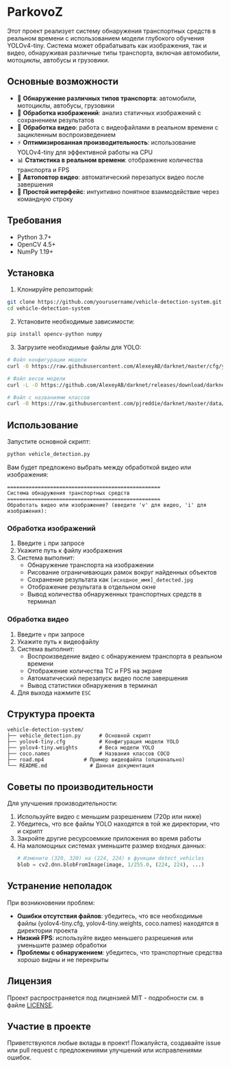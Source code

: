 # ParkovoZ

Этот проект реализует систему обнаружения транспортных средств в реальном времени с использованием модели глубокого обучения YOLOv4-tiny. Система может обрабатывать как изображения, так и видео, обнаруживая различные типы транспорта, включая автомобили, мотоциклы, автобусы и грузовики.

## Основные возможности

- 🚗 **Обнаружение различных типов транспорта**: автомобили, мотоциклы, автобусы, грузовики
- 📸 **Обработка изображений**: анализ статичных изображений с сохранением результатов
- 🎥 **Обработка видео**: работа с видеофайлами в реальном времени с зацикленным воспроизведением
- ⚡ **Оптимизированная производительность**: использование YOLOv4-tiny для эффективной работы на CPU
- 📊 **Статистика в реальном времени**: отображение количества транспорта и FPS
- 🔁 **Автоповтор видео**: автоматический перезапуск видео после завершения
- 📁 **Простой интерфейс**: интуитивно понятное взаимодействие через командную строку

## Требования

- Python 3.7+
- OpenCV 4.5+
- NumPy 1.19+

## Установка

1. Клонируйте репозиторий:
```bash
git clone https://github.com/yourusername/vehicle-detection-system.git
cd vehicle-detection-system
```

2. Установите необходимые зависимости:
```bash
pip install opencv-python numpy
```

3. Загрузите необходимые файлы для YOLO:
```bash
# Файл конфигурации модели
curl -O https://raw.githubusercontent.com/AlexeyAB/darknet/master/cfg/yolov4-tiny.cfg

# Файл весов модели
curl -L -O https://github.com/AlexeyAB/darknet/releases/download/darknet_yolo_v4_pre/yolov4-tiny.weights

# Файл с названиями классов
curl -O https://raw.githubusercontent.com/pjreddie/darknet/master/data/coco.names
```

## Использование

Запустите основной скрипт:
```bash
python vehicle_detection.py
```

Вам будет предложено выбрать между обработкой видео или изображения:

```
==================================================
Система обнаружения транспортных средств
==================================================
Обработать видео или изображение? (введите 'v' для видео, 'i' для изображения): 
```

### Обработка изображений
1. Введите `i` при запросе
2. Укажите путь к файлу изображения
3. Система выполнит:
   - Обнаружение транспорта на изображении
   - Рисование ограничивающих рамок вокруг найденных объектов
   - Сохранение результата как `[исходное_имя]_detected.jpg`
   - Отображение результата в отдельном окне
   - Вывод количества обнаруженных транспортных средств в терминал

### Обработка видео
1. Введите `v` при запросе
2. Укажите путь к видеофайлу
3. Система выполнит:
   - Воспроизведение видео с обнаружением транспорта в реальном времени
   - Отображение количества ТС и FPS на экране
   - Автоматический перезапуск видео после завершения
   - Вывод статистики обнаружения в терминал
4. Для выхода нажмите `ESC`

## Структура проекта

```
vehicle-detection-system/
├── vehicle_detection.py      # Основной скрипт
├── yolov4-tiny.cfg           # Конфигурация модели YOLO
├── yolov4-tiny.weights       # Веса модели YOLO
├── coco.names                # Названия классов COCO
├── road.mp4             # Пример видеофайла (опционально)
└── README.md              # Данная документация
```

## Советы по производительности

Для улучшения производительности:
1. Используйте видео с меньшим разрешением (720p или ниже)
2. Убедитесь, что все файлы YOLO находятся в той же директории, что и скрипт
3. Закройте другие ресурсоемкие приложения во время работы
4. На маломощных системах уменьшите размер входных данных:
   ```python
   # Измените (320, 320) на (224, 224) в функции detect_vehicles
   blob = cv2.dnn.blobFromImage(image, 1/255.0, (224, 224), ...)
   ```

## Устранение неполадок

При возникновении проблем:
- **Ошибки отсутствия файлов**: убедитесь, что все необходимые файлы (yolov4-tiny.cfg, yolov4-tiny.weights, coco.names) находятся в директории проекта
- **Низкий FPS**: используйте видео меньшего разрешения или уменьшите размер обработки
- **Проблемы с обнаружением**: убедитесь, что транспортные средства хорошо видны и не перекрыты

## Лицензия

Проект распространяется под лицензией MIT - подробности см. в файле [LICENSE](LICENSE).

## Участие в проекте

Приветствуются любые вклады в проект! Пожалуйста, создавайте issue или pull request с предложениями улучшений или исправлениями ошибок.
